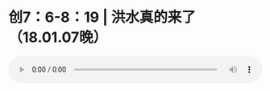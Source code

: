 # 创7：6-8：19 | 洪水真的来了 （18.01.07晚）

<audio style="width: 100%;" preload="false" controls controlslist="nodownload"><source src="//cdn.simai.ml/audio/mp3/old/19062.mp3" type="audio/mpeg">Your browser does not support the audio element.</audio>



